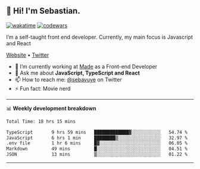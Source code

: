 ## 👋 Hi! I'm Sebastian.

[![wakatime](https://wakatime.com/badge/user/df0036c6-328a-4a39-be9b-e49417ed22a1.svg)](https://wakatime.com/@df0036c6-328a-4a39-be9b-e49417ed22a1)
[![codewars](https://www.codewars.com/users/sebavuye/badges/small)](https://www.codewars.com/users/sebavuye)

I’m a self-taught front end developer. Currently, my main focus is Javascript and React

[Website](https://sebastianvuye.be) • [Twitter](https://twitter.com/sebavuye)

- 🔭 I’m currently working at [Made](https://made.be/) as a Front-end Developer
- 💬 Ask me about **JavaScript, TypeScript and React**
- 📫 How to reach me: [@sebavuye](https://twitter.com/sebavuye) on Twitter
- ⚡ Fun fact: Movie nerd

-------

📊 **Weekly development breakdown**

<!--START_SECTION:waka-->

```txt
Total Time: 18 hrs 15 mins

TypeScript       9 hrs 59 mins   █████████████▓░░░░░░░░░░░   54.74 %
JavaScript       6 hrs 1 min     ████████▒░░░░░░░░░░░░░░░░   32.97 %
.env file        1 hr 6 mins     █▓░░░░░░░░░░░░░░░░░░░░░░░   06.05 %
Markdown         49 mins         █░░░░░░░░░░░░░░░░░░░░░░░░   04.51 %
JSON             13 mins         ▒░░░░░░░░░░░░░░░░░░░░░░░░   01.22 %
```

<!--END_SECTION:waka-->
-------
